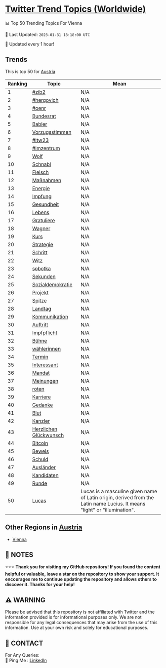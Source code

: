 [Twitter Trend Topics (Worldwide)](https://github.com/ErcinDedeoglu/Twitter-Trend-Topics)
==========


📊 Top 50 Trending Topics For Vienna

📆 Last Updated: `2023-01-31 18:18:00 UTC`

🔧 Updated every 1 hour!


## Trends

This is top 50 for [Austria](</Austria>)

| Ranking | Topic | Mean |
| ------- | ------------ | ------------ |
| 1 | [#zib2](http://twitter.com/search?q=%23zib2) | N/A |
| 2 | [#hergovich](http://twitter.com/search?q=%23hergovich) | N/A |
| 3 | [#oenr](http://twitter.com/search?q=%23oenr) | N/A |
| 4 | [Bundesrat](http://twitter.com/search?q=Bundesrat) | N/A |
| 5 | [Babler](http://twitter.com/search?q=Babler) | N/A |
| 6 | [Vorzugsstimmen](http://twitter.com/search?q=Vorzugsstimmen) | N/A |
| 7 | [#ltw23](http://twitter.com/search?q=%23ltw23) | N/A |
| 8 | [#imzentrum](http://twitter.com/search?q=%23imzentrum) | N/A |
| 9 | [Wolf](http://twitter.com/search?q=Wolf) | N/A |
| 10 | [Schnabl](http://twitter.com/search?q=Schnabl) | N/A |
| 11 | [Fleisch](http://twitter.com/search?q=Fleisch) | N/A |
| 12 | [Maßnahmen](http://twitter.com/search?q=Ma%c3%9fnahmen) | N/A |
| 13 | [Energie](http://twitter.com/search?q=Energie) | N/A |
| 14 | [Impfung](http://twitter.com/search?q=Impfung) | N/A |
| 15 | [Gesundheit](http://twitter.com/search?q=Gesundheit) | N/A |
| 16 | [Lebens](http://twitter.com/search?q=Lebens) | N/A |
| 17 | [Gratuliere](http://twitter.com/search?q=Gratuliere) | N/A |
| 18 | [Wagner](http://twitter.com/search?q=Wagner) | N/A |
| 19 | [Kurs](http://twitter.com/search?q=Kurs) | N/A |
| 20 | [Strategie](http://twitter.com/search?q=Strategie) | N/A |
| 21 | [Schritt](http://twitter.com/search?q=Schritt) | N/A |
| 22 | [Witz](http://twitter.com/search?q=Witz) | N/A |
| 23 | [sobotka](http://twitter.com/search?q=sobotka) | N/A |
| 24 | [Sekunden](http://twitter.com/search?q=Sekunden) | N/A |
| 25 | [Sozialdemokratie](http://twitter.com/search?q=Sozialdemokratie) | N/A |
| 26 | [Projekt](http://twitter.com/search?q=Projekt) | N/A |
| 27 | [Spitze](http://twitter.com/search?q=Spitze) | N/A |
| 28 | [Landtag](http://twitter.com/search?q=Landtag) | N/A |
| 29 | [Kommunikation](http://twitter.com/search?q=Kommunikation) | N/A |
| 30 | [Auftritt](http://twitter.com/search?q=Auftritt) | N/A |
| 31 | [Impfpflicht](http://twitter.com/search?q=Impfpflicht) | N/A |
| 32 | [Bühne](http://twitter.com/search?q=B%c3%bchne) | N/A |
| 33 | [wählerinnen](http://twitter.com/search?q=w%c3%a4hlerinnen) | N/A |
| 34 | [Termin](http://twitter.com/search?q=Termin) | N/A |
| 35 | [Interessant](http://twitter.com/search?q=Interessant) | N/A |
| 36 | [Mandat](http://twitter.com/search?q=Mandat) | N/A |
| 37 | [Meinungen](http://twitter.com/search?q=Meinungen) | N/A |
| 38 | [roten](http://twitter.com/search?q=roten) | N/A |
| 39 | [Karriere](http://twitter.com/search?q=Karriere) | N/A |
| 40 | [Gedanke](http://twitter.com/search?q=Gedanke) | N/A |
| 41 | [Blut](http://twitter.com/search?q=Blut) | N/A |
| 42 | [Kanzler](http://twitter.com/search?q=Kanzler) | N/A |
| 43 | [Herzlichen Glückwunsch](http://twitter.com/search?q=Herzlichen+Gl%c3%bcckwunsch) | N/A |
| 44 | [Bitcoin](http://twitter.com/search?q=Bitcoin) | N/A |
| 45 | [Beweis](http://twitter.com/search?q=Beweis) | N/A |
| 46 | [Schuld](http://twitter.com/search?q=Schuld) | N/A |
| 47 | [Ausländer](http://twitter.com/search?q=Ausl%c3%a4nder) | N/A |
| 48 | [Kandidaten](http://twitter.com/search?q=Kandidaten) | N/A |
| 49 | [Runde](http://twitter.com/search?q=Runde) | N/A |
| 50 | [Lucas](http://twitter.com/search?q=Lucas) | Lucas is a masculine given name of Latin origin, derived from the Latin name Lucius. It means "light" or "illumination". |



## Other Regions in [Austria](</Austria>)

* [Vienna](</Austria/Vienna.md>)



## 📝 NOTES

⭐⭐⭐ **Thank you for visiting my GitHub repository! If you found the content helpful or valuable, leave a star on the repository to show your support. It encourages me to continue updating the repository and allows others to discover it. Thanks for your help!**


## ⚠️ WARNING

Please be advised that this repository is not affiliated with Twitter and the information provided is for informational purposes only. We are not responsible for any legal consequences that may arise from the use of this information. Use at your own risk and solely for educational purposes.


## 📨 CONTACT

 For Any Queries:  
            🏓 Ping Me : [LinkedIn](https://www.linkedin.com/in/ercindedeoglu/)
